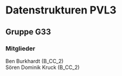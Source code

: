 # Datenstrukturen PVL3
## Gruppe G33
### Mitglieder
Ben Burkhardt (B_CC_2)<br>
Sören Dominik Kruck (B_CC_2)
